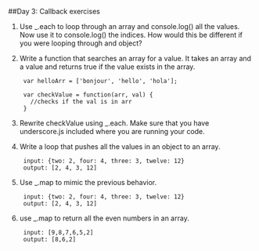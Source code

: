 ##Day 3: Callback exercises

1. Use _.each to loop through an array and console.log() all the values. Now use it to console.log() the indices. How would this be different if you were looping through and object?

2. Write a function that searches an array for a value. It takes an array and a value and returns true if the value exists in the array.

		var helloArr = ['bonjour', 'hello', 'hola'];
		
		var checkValue = function(arr, val) {
		  //checks if the val is in arr
		}
		
3. Rewrite checkValue using _.each. Make sure that you have underscore.js included where you are running your code.

3. Write a loop that pushes all the values in an object to an array.

		input: {two: 2, four: 4, three: 3, twelve: 12}
		output: [2, 4, 3, 12]

3. Use _.map to mimic the previous behavior. 

		input: {two: 2, four: 4, three: 3, twelve: 12}
		output: [2, 4, 3, 12]
4. use _.map to return all the even numbers in an array.

		input: [9,8,7,6,5,2]
		output: [8,6,2]
		
